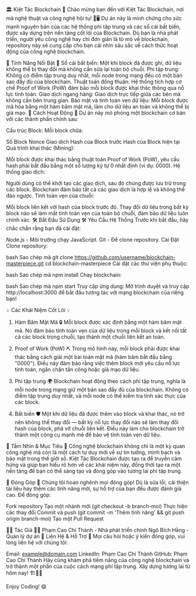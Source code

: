 🏛️ Kiệt Tác Blockchain 🚀
Chào mừng bạn đến với Kiệt Tác Blockchain, nơi mà nghệ thuật và công nghệ hội tụ! 🎨🖥️ Dự án này là minh chứng cho sức mạnh nguyên bản của các hệ thống phi tập trung và các sổ cái bất biến, được xây dựng trên nền tảng cốt lõi của Blockchain. Dù bạn là nhà phát triển, người yêu công nghệ hay chỉ đơn giản là tò mò về blockchain, repository này sẽ cung cấp cho bạn cái nhìn sâu sắc về cách thức hoạt động của công nghệ blockchain.

🌟 Tính Năng Nổi Bật 🌟
Sổ cái bất biến: Một khi block đã được ghi, dữ liệu không thể bị thay đổi mà không cần sửa lại toàn bộ chuỗi.
Phi tập trung: Không có điểm tập trung duy nhất, mỗi node trong mạng đều có một bản sao đầy đủ của blockchain.
Thuật toán đồng thuận: Hệ thống tích hợp cơ chế Proof of Work (PoW) đảm bảo mỗi block được khai thác thông qua nỗ lực tính toán.
Giao dịch ngang hàng: Giao dịch trực tiếp giữa các bên mà không cần bên trung gian.
Bảo mật và tính toàn vẹn dữ liệu: Mỗi block được mã hóa bằng một hàm băm mật mã, làm cho dữ liệu an toàn và không thể bị giả mạo.
🚧 Cách Hoạt Động 🚧
Dự án này mô phỏng một blockchain cơ bản với các thành phần chính sau:

Cấu trúc Block: Mỗi block chứa:

Số Block
Nonce
Giao dịch
Hash của Block trước
Hash của Block hiện tại
Quá trình khai thác (Mining):

Mỗi block được khai thác bằng thuật toán Proof of Work (PoW), yêu cầu hash phải bắt đầu bằng một số lượng ký tự 0 nhất định (ví dụ: 0000).
Hệ thống giao dịch:

Người dùng có thể khởi tạo các giao dịch, sau đó chúng được lưu trữ trong các block. Blockchain đảm bảo tất cả các giao dịch là hợp lệ và không thể đảo ngược.
Tính toàn vẹn của chuỗi:

Mỗi block liên kết với hash của block trước đó. Thay đổi dữ liệu trong bất kỳ block nào sẽ làm mất tính toàn vẹn của toàn bộ chuỗi, đảm bảo dữ liệu luôn chính xác.
🛠️ Bắt Đầu Sử Dụng 🛠️
Yêu Cầu Hệ Thống
Trước khi bắt đầu, hãy chắc chắn rằng bạn đã cài đặt:

Node.js - Môi trường chạy JavaScript.
Git - Để clone repository.
Cài Đặt
Clone repository:

bash
Sao chép mã
git clone https://github.com/username/blockchain-masterpiece.git
cd blockchain-masterpiece
Cài đặt các thư viện phụ thuộc:

bash
Sao chép mã
npm install
Chạy blockchain:

bash
Sao chép mã
npm start
Truy cập ứng dụng: Mở trình duyệt và truy cập http://localhost:3000 để bắt đầu tương tác với mạng blockchain của riêng bạn!

💡 Các Khái Niệm Cốt Lõi 💡
1. Hàm Băm Mật Mã 🔒
Mỗi block được xác định bằng một hàm băm mật mã. Nó đảm bảo tính toàn vẹn của dữ liệu trong mỗi block và kết nối tất cả các block trong chuỗi, tạo thành một chuỗi liên kết an toàn.

2. Proof of Work (PoW) ⛏️
Trong mô hình này, mỗi block phải được khai thác bằng cách giải một bài toán mật mã (hàm băm bắt đầu bằng "0000"). Điều này đảm bảo rằng việc thêm block mới yêu cầu nỗ lực tính toán, ngăn chặn tấn công hoặc giả mạo dữ liệu.

3. Phi tập trung 🌍
Blockchain hoạt động theo cách phi tập trung, nghĩa là mỗi node trong mạng giữ một bản sao đầy đủ của blockchain. Không có điểm tập trung duy nhất, và mỗi node có thể kiểm tra tính xác thực của các block.

4. Bất biến 🛡️
Một khi dữ liệu đã được thêm vào block và khai thác, nó trở nên không thể thay đổi — bất kỳ nỗ lực thay đổi nào sẽ làm thay đổi hash của block, phá vỡ chuỗi liên kết. Điều này làm cho blockchain trở thành một công cụ mạnh mẽ để bảo vệ tính toàn vẹn dữ liệu.

🎯 Tầm Nhìn & Mục Tiêu 🎯
Công nghệ blockchain không chỉ là một kỳ quan công nghệ mà còn là một cách tư duy mới về sự tin tưởng, minh bạch và bảo mật trong thế giới số. Kiệt Tác Blockchain được tạo ra để truyền cảm hứng và giúp bạn hiểu rõ hơn về các khái niệm này, đồng thời tạo ra một nền tảng để bạn có thể sáng tạo và đóng góp vào tương lai phi tập trung.

🤝 Đóng Góp 🤝
Chúng tôi hoan nghênh mọi đóng góp! Dù là sửa lỗi, cải thiện tài liệu hay thêm các tính năng mới, sự hỗ trợ của bạn đều được đánh giá cao. Để đóng góp:

Fork repository
Tạo một nhánh mới (git checkout -b branch-moi)
Thực hiện các thay đổi
Commit và push (git commit -m 'Thêm tính năng' && git push origin branch-moi)
Tạo một Pull Request

🧑‍💻 Tác Giả 🧑‍💻
Phạm Cao Chí Thành - Nhà phát triển chính
Ngô Bích Hằng - Quản lý dự án
💬 Liên Hệ & Hỗ Trợ 💬
Mọi câu hỏi hoặc ý kiến đóng góp, vui lòng liên hệ với chúng tôi:

Email: example@domain.com
LinkedIn: Phạm Cao Chí Thành
GitHub: Phạm Cao Chí Thành
Hãy cùng khám phá tiềm năng của công nghệ blockchain và trở thành một phần của cuộc cách mạng phi tập trung. Xây dựng tương lai từ hôm nay! 🏗️🔗✨

Enjoy Coding! 😄
